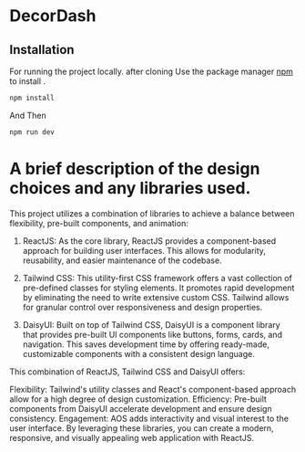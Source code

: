 # DecorDash


## Installation
For running the project locally. after cloning
Use the package manager [npm](https://www.npmjs.com/) to install .

```bash
npm install
```
And Then

```bash
npm run dev
```
# A brief description of the design choices and any libraries used.
This project utilizes a combination of libraries to achieve a balance between flexibility, pre-built components, and animation:

1. ReactJS: As the core library, ReactJS provides a component-based approach for building user interfaces. This allows for modularity, reusability, and easier maintenance of the codebase.

2. Tailwind CSS: This utility-first CSS framework offers a vast collection of pre-defined classes for styling elements. It promotes rapid development by eliminating the need to write extensive custom CSS. Tailwind allows for granular control over responsiveness and design properties.

3. DaisyUI: Built on top of Tailwind CSS, DaisyUI is a component library that provides pre-built UI components like buttons, forms, cards, and navigation. This saves development time by offering ready-made, customizable components with a consistent design language.


This combination of ReactJS, Tailwind CSS and DaisyUI offers:

Flexibility: Tailwind's utility classes and React's component-based approach allow for a high degree of design customization.
Efficiency: Pre-built components from DaisyUI accelerate development and ensure design consistency.
Engagement: AOS adds interactivity and visual interest to the user interface.
By leveraging these libraries, you can create a modern, responsive, and visually appealing web application with ReactJS.


